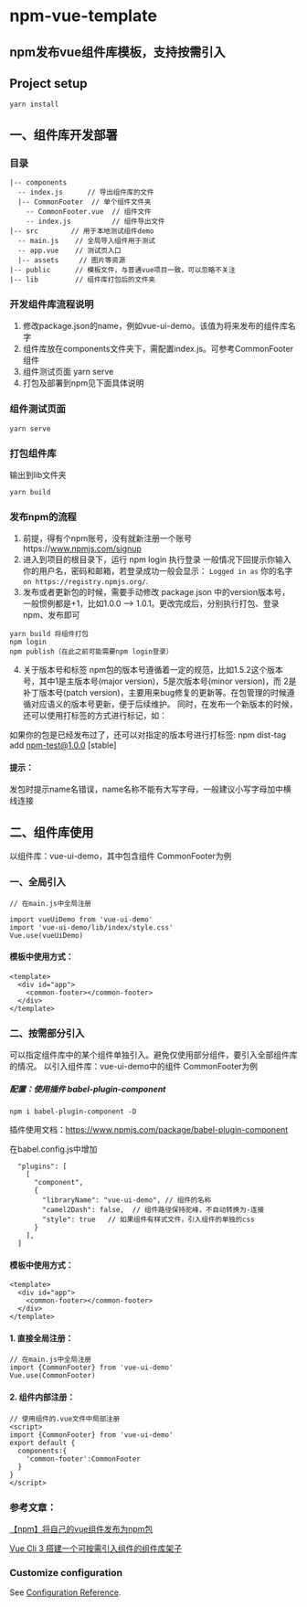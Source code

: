 # npm-vue-template
## npm发布vue组件库模板，支持按需引入

## Project setup
```
yarn install
```
## 一、组件库开发部署
### 目录
```
|-- components
  -- index.js      // 导出组件库的文件
  |-- CommonFooter  // 单个组件文件夹
    -- CommonFooter.vue  // 组件文件
    -- index.js          // 组件导出文件
|-- src        // 用于本地测试组件demo
  -- main.js    // 全局导入组件用于测试
  -- app.vue    // 测试页入口
  |-- assets     // 图片等资源
|-- public      // 模板文件，与普通vue项目一致，可以忽略不关注
|-- lib         // 组件库打包后的文件夹

```
### 开发组件库流程说明
1. 修改package.json的name，例如vue-ui-demo。该值为将来发布的组件库名字
2. 组件库放在components文件夹下，需配置index.js。可参考CommonFooter组件
3. 组件测试页面 yarn serve
4. 打包及部署到npm见下面具体说明

### 组件测试页面
```
yarn serve
```
### 打包组件库
输出到lib文件夹
```
yarn build
```

### 发布npm的流程
1. 前提，得有个npm账号，没有就新注册一个账号https://www.npmjs.com/signup
2. 进入到项目的根目录下，运行 npm login 执行登录
一般情况下回提示你输入 你的用户名，密码和邮箱，若登录成功一般会显示：
`Logged in as` 你的名字 `on https://registry.npmjs.org/`.
3. 发布或者更新包的时候，需要手动修改 package.json 中的version版本号，一般惯例都是+1，比如1.0.0 --> 1.0.1。更改完成后，分别执行打包、登录npm、发布即可
```
yarn build 将组件打包
npm login
npm publish（在此之前可能需要npm login登录）
```
4. 关于版本号和标签
npm包的版本号遵循着一定的规范，比如1.5.2这个版本号，其中1是主版本号(major version)，5是次版本号(minor version)，而 2是补丁版本号(patch version)，主要用来bug修复的更新等。在包管理的时候遵循对应语义的版本号更新，便于后续维护。
同时，在发布一个新版本的时候，还可以使用打标签的方式进行标记，如：

如果你的包是已经发布过了，还可以对指定的版本号进行打标签:
npm dist-tag add npm-test@1.0.0 [stable]

#### 提示：
发包时提示name名错误，name名称不能有大写字母，一般建议小写字母加中横线连接

## 二、组件库使用
以组件库：vue-ui-demo，其中包含组件 CommonFooter为例

### 一、全局引入
```
// 在main.js中全局注册

import vueUiDemo from 'vue-ui-demo'
import 'vue-ui-demo/lib/index/style.css'
Vue.use(vueUiDemo)
```

#### 模板中使用方式：
```
<template>
  <div id="app">
    <common-footer></common-footer>
  </div>
</template>
```



### 二、按需部分引入
可以指定组件库中的某个组件单独引入。避免仅使用部分组件，要引入全部组件库的情况。
以引入组件库：vue-ui-demo中的组件 CommonFooter为例

##### 配置：使用插件 babel-plugin-component
```
npm i babel-plugin-component -D
```

插件使用文档：https://www.npmjs.com/package/babel-plugin-component

在babel.config.js中增加
```
  "plugins": [
    [
      "component",
      {
        "libraryName": "vue-ui-demo", // 组件的名称
        "camel2Dash": false,  // 组件路径保持驼峰，不自动转换为-连接
        "style": true   // 如果组件有样式文件，引入组件的单独的css
      }
    ],
  ]
```


#### 模板中使用方式：
```
<template>
  <div id="app">
    <common-footer></common-footer>
  </div>
</template>
```

#### 1. 直接全局注册：
```
// 在main.js中全局注册
import {CommonFooter} from 'vue-ui-demo'
Vue.use(CommonFooter)
```


#### 2. 组件内部注册：
```
// 使用组件的.vue文件中局部注册
<script>
import {CommonFooter} from 'vue-ui-demo'
export default {
  components:{
    'common-footer':CommonFooter
  }
}
</script>
```
### 参考文章： 
[【npm】将自己的vue组件发布为npm包](https://www.jianshu.com/p/0fd669635b76)

[Vue Cli 3 搭建一个可按需引入组件的组件库架子](https://blog.csdn.net/weixin_33923762/article/details/91397133?utm_medium=distribute.pc_relevant_t0.none-task-blog-BlogCommendFromMachineLearnPai2-1.control&dist_request_id=&depth_1-utm_source=distribute.pc_relevant_t0.none-task-blog-BlogCommendFromMachineLearnPai2-1.control)
### Customize configuration
See [Configuration Reference](https://cli.vuejs.org/config/).
